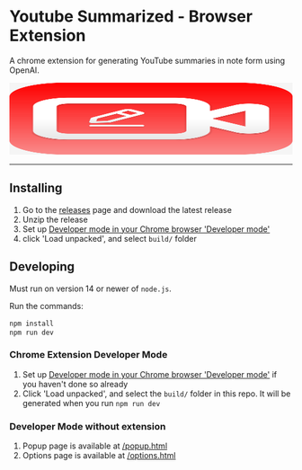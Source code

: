 # Youtube Summarized - Browser Extension

A chrome extension for generating YouTube summaries in note form using OpenAI.

<img src="img/logo.svg" alt="alt text" width="100%" height="128">

---

## Installing

1. Go to the [releases](https://github.com/jarle/youtube-summarized-browser-extension/releases) page and download the latest release
1. Unzip the release
1. Set up [Developer mode in your Chrome browser 'Developer mode'](https://developer.chrome.com/docs/extensions/mv3/faq/#faq-dev-01)
1. click 'Load unpacked', and select `build/` folder

## Developing

Must run on version 14 or newer of `node.js`.

Run the commands:

```shell
npm install
npm run dev
```

### Chrome Extension Developer Mode

1. Set up [Developer mode in your Chrome browser 'Developer mode'](https://developer.chrome.com/docs/extensions/mv3/faq/#faq-dev-01) if you haven't done so already
1. Click 'Load unpacked', and select the `build/` folder in this repo. It will be generated when you run `npm run dev`

### Developer Mode without extension

1. Popup page is available at [/popup.html](http://localhost:3000/popup.html)
1. Options page is available at [/options.html](http://localhost:3000/options.html)